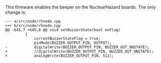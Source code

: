 This firmware enables the beeper on the NuclearHazard boards. The only change is:

```
--- a/src/node/rhnode.cpp
+++ b/src/node/rhnode.cpp
@@ -645,7 +645,8 @@ void setBuzzerState(bool onFlag)
         {
             currentBuzzerStateFlag = true;
             pinMode(BUZZER_OUTPUT_PIN, OUTPUT);
-            digitalWrite(BUZZER_OUTPUT_PIN, BUZZER_OUT_ONSTATE);
+            //digitalWrite(BUZZER_OUTPUT_PIN, BUZZER_OUT_ONSTATE);
+            analogWrite(BUZZER_OUTPUT_PIN, 512);
```